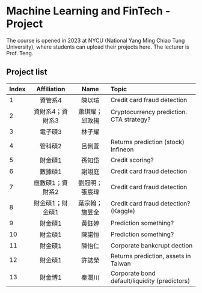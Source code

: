 # Machine Learning and FinTech - Project
The course is opened in 2023 at NYCU (National Yang Ming Chiao Tung University), where students can upload their projects here. The lecturer is Prof. Teng.

## Project list
| Index | Affiliation | Name | Topic |
| :--- | :---: | :---: | :--- |
| 1 | 資管系4 | 陳以瑄 | Credit card fraud detection |
| 2 | 資財系4；資財系3 | 蕭琪耀；邱政揚 | Cryptocurrency prediction. CTA strategy?  |
| 3 | 電子碩3 | 林子耀 |  |
| 4 | 管科碩2 | 呂俐萱 | Returns prediction (stock) Infineon |
| 5 | 財金碩1 | 孫知岱 | Credit scoring? |
| 6 | 數據碩1 | 謝翊庭 | Credit card fraud detection |
| 7 | 應數碩1；資財系2 | 劉冠明；張宸瑋 | Credit card fraud detection |
| 8 | 財金碩1；財金碩1 | 葉宗翰；施昱全 | Credit card fraud detection? (Kaggle) |
| 9 | 財金碩1 | 黃鈺婷 | Prediction something? |
| 10 | 財金碩1 | 陳諾恒 | Prediction something? |
| 11 | 財金碩1 | 陳怡仁 | Corporate bankcrupt dection |
| 12 | 財金碩1 | 許誌榮 | Returns prediction, assets in Taiwan |
| 13 | 財金博1 | 秦潤川 | Corporate bond default/liquidity (predictors) |